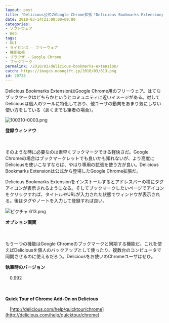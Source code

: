 ```yaml
---
layout: post
title: "Delicious公式のGoogle Chrome拡張「Delicious Bookmarks Extension」"
date: 2010-03-14T21:00:00+09:00
categories:
- ソフトウェア
- Web
tags: 
- GUI
- ライセンス - フリーウェア
- 機能拡張
- ブラウザ - Google Chrome
- ブックマーク
permalink: /2010/03/delicious-bookmarks-extension/
catch: https://images.moongift.jp/2010/03/613.png
id: 20728
---
```

Delicious Bookmarks ExtensionはGoogle Chrome用のフリーウェア。はてなブックマークはどちらかというとコミュニティに近いイメージがある。対してDeliciousは個人のツールに特化しており、他ユーザの動向をあまり気にしない使い方をしている（あくまでも筆者の場合）。

  

![100310-0003.png](https://images.moongift.jp/2010/03/100310-0003.png)  
  
**登録ウィンドウ**

  

　&nbsp;&nbsp;

  

そのような時に必要なのは素早くブックマークできる軽快さだ。Google Chromeの場合はブックマークレットでも良いかも知れないが、より高度にDeliciousを使いこなすならば、やはり専用の拡張を使う方が良い。Delicious Bookmarks Extensionは公式から登場したGoogle Chrome拡張だ。

  
<!--more-->

Delicious Bookmarks Extensionをインストールするとアドレスバーの横にタグアイコンが表示されるようになる。そしてブックマークしたいページでアイコンをクリックすれば、タイトルやURLが入力された状態でウィンドウが表示される。後はタグやノートを入力して登録すれば良い。

  

![ピクチャ 613.png](https://images.moongift.jp/2010/03/613.png)  
  
**オプション画面**

  

　

  

もう一つの機能はGoogle Chromeのブックマークと同期する機能だ。これを使えばDeliciousを個人のバックアップとして使ったり、複数台のコンピュータで同期させるのに使えるだろう。Deliciousをお使いのChromeユーザはぜひ。

  

**執筆時のバージョン**  
  
　0.992

  

　

  

**Quick Tour of Chrome Add-On on Delicious**  
  
　[http://delicious.com/help/quicktour/chrome](http://delicious.com/help/quicktour/chrome)

  
